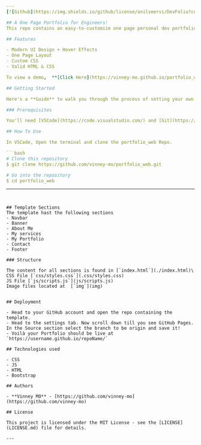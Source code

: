 ```yaml
---
[![Github](https://img.shields.io/github/license/anilseervi/DevFolio?color=%2312c2e9&logo=github&style=for-the-badge)](https://github.com/AnilSeervi/DevFolio/blob/master/README.md)

## A One Page Portfolio for Engineers!
This repo contains an easy-to-customize one page personal dev portfolio template that was created with css and Js. It is lightweight and comes with the Bootstrap. You can easily edit styles, add custom images, colours, and scripts easily.

## Features

- Modern UI Design + Hover Effects
- One Page Layout
- Custom CSS
- Valid HTML & CSS

To view a demo,  **[Click Here](https://vinney-mo.github.io/portfolio_web/)**

## Getting Started

Here's a **Guide** to walk you through the process of setting your own Portfolio Website with this minimal template on your local machine.

### Prerequisites

You'll need [VSCode](https://code.visualstudio.com/) and [Git](https://git-scm.com/) installed on your computer.

## How To Use

In VSCode, Open the terminal and clone the portfolio_web Repo.

```bash
# Clone this repository
$ git clone https://github.com/vinney-mo/portfolio_web.git

# Go into the repository
$ cd portfolio_web
```

---
```


## Template Sections
The template hast the following sections
- Navbar
- Banner
- About Me
- My services
- My Portfolio
- Contact
- Footer

### Structure

The content for all sections is found in [`index.html`](./index.html)\
CSS File [`css/styles.css`](.css/styles.css)
JS File [`js/scripts.js`](js/scripts.js)
Image files located at  [`img`](img)


## Deployment

- Head to your GitHub account and open the repo containing the template.
- Head to the settings tab. Now scroll down till you see GitHub Pages. In the Source section select the branch to be origin and save it!
- Voilà your Portfolio should be live at `https://username.github.io/repoName/`

## Technologies used

- CSS
- JS
- HTML
- Bootstrap

## Authors

- **Vinney MO** - [https://github.com/vinney-mo](https://github.com/vinney-mo)

## License

This project is licensed under the MIT License - see the [LICENSE](LICENSE.md) file for details.

---